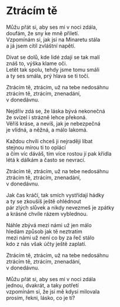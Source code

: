# Ztrácím tě

Můžu přát si, aby ses mi v noci zdála,    
doufám, že sny ke mně přiletí.     
Vzpomínám si, jak jsi na Minaretu stála     
a já jsem cítil zvláštní napětí.

Dívat se dolů, kde lidé zdají se tak malí    
znáš to, výška klame oči.    
Letět tak spolu, tehdy jsme tomu smáli    
a ty ses smála, prý hlava se ti točí.

Ztrácím tě, ztrácím, už na tebe nedosáhnu    
ztrácím tě, ztrácím, znenadání,    
v donedávnu.

Nejdřív zdá se, že láska bývá nekonečná    
že svízel i strázně lehce překoná.    
Věříš kráse, a nevíš, jak je nebezpečná    
je vlídná, a něžná, a málo lakomá.

Každou chvíli chceš ji nejraději líbat    
stejnou mírou ti to oplácí    
a čím víc dáváš, tím více rostou jí pak křídla    
létá k dálkám a často se nevrací.

Ztrácím tě, ztrácím, už na tebe nedosáhnu    
ztrácím tě, ztrácím, znenadání,    
v donedávnu.

Jak čas kráčí, tak smích vystřídají hádky     
a ty se zkoušíš ještě ohlédnout     
pár zlých slůvek a nikdy nevezmeš je zpátky     
a krásné chvíle rázem vyblednou.

Náhle zbývá mezi námi už jen málo  
hledám způsob jak tě neztratím   
mezi námi už není co by za řeč stálo   
kdo z nás však účty ještě zaplatí.

Ztrácím tě, ztrácím, už na tebe nedosáhnu    
ztrácím tě, ztrácím, znenadání,    
v donedávnu.

Můžu přát si, aby ses mi v noci zdála   
jednou, dvakrát, a taky potřetí     
vzpomínám si, že jsi mě kdysi milovala   
prosím, řekni, lásko, co je ti?
